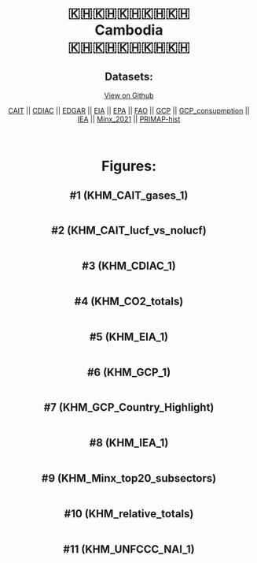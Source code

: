 
<center>
<h1 align="center">
🇰🇭🇰🇭🇰🇭🇰🇭🇰🇭
<br>
Cambodia
<br>
🇰🇭🇰🇭🇰🇭🇰🇭🇰🇭
</h1>
<h2>Datasets:</h2>
<p><a href="https://github.com/dquintani/GreenhouseData/tree/master/country_data/KHM_Cambodia/data">View on Github</a>
<br></p><p><a href="data/KHM_CAIT.csv">CAIT</a> || <a href="data/KHM_CDIAC.csv">CDIAC</a> || <a href="data/KHM_EDGAR.csv">EDGAR</a> || <a href="data/KHM_EIA.csv">EIA</a> || <a href="data/KHM_EPA.csv">EPA</a> || <a href="data/KHM_FAO.csv">FAO</a> || <a href="data/KHM_GCP.csv">GCP</a> || <a href="data/KHM_GCP_consupmption.csv">GCP_consupmption</a> || <a href="data/KHM_IEA.csv">IEA</a> || <a href="data/KHM_Minx_2021.csv">Minx_2021</a> || <a href="data/KHM_PRIMAP-hist.csv">PRIMAP-hist</a></p><p><br></p>
<h1>Figures:</h1><h2>#1 (KHM_CAIT_gases_1)</h2>
<p><img alt="" src="figures/KHM_CAIT_gases_1.png" /></p><h2>#2 (KHM_CAIT_lucf_vs_nolucf)</h2>
<p><img alt="" src="figures/KHM_CAIT_lucf_vs_nolucf.png" /></p><h2>#3 (KHM_CDIAC_1)</h2>
<p><img alt="" src="figures/KHM_CDIAC_1.png" /></p><h2>#4 (KHM_CO2_totals)</h2>
<p><img alt="" src="figures/KHM_CO2_totals.png" /></p><h2>#5 (KHM_EIA_1)</h2>
<p><img alt="" src="figures/KHM_EIA_1.png" /></p><h2>#6 (KHM_GCP_1)</h2>
<p><img alt="" src="figures/KHM_GCP_1.png" /></p><h2>#7 (KHM_GCP_Country_Highlight)</h2>
<p><img alt="" src="figures/KHM_GCP_Country_Highlight.png" /></p><h2>#8 (KHM_IEA_1)</h2>
<p><img alt="" src="figures/KHM_IEA_1.png" /></p><h2>#9 (KHM_Minx_top20_subsectors)</h2>
<p><img alt="" src="figures/KHM_Minx_top20_subsectors.png" /></p><h2>#10 (KHM_relative_totals)</h2>
<p><img alt="" src="figures/KHM_relative_totals.png" /></p><h2>#11 (KHM_UNFCCC_NAI_1)</h2>
<p><img alt="" src="figures/KHM_UNFCCC_NAI_1.png" /></p>
